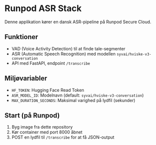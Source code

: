 # Runpod ASR Stack

Denne applikation kører en dansk ASR-pipeline på Runpod Secure Cloud.

## Funktioner
- VAD (Voice Activity Detection) til at finde tale-segmenter
- ASR (Automatic Speech Recognition) med modellen `syvai/hviske-v3-conversation`
- API med FastAPI, endpoint `/transcribe`

## Miljøvariabler
- `HF_TOKEN`: Hugging Face Read Token
- `ASR_MODEL_ID`: Modelnavn (default: `syvai/hviske-v3-conversation`)
- `MAX_DURATION_SECONDS`: Maksimal varighed på lydfil (sekunder)

## Start (på Runpod)
1. Byg image fra dette repository
2. Kør container med port 8000 åbnet
3. POST en lydfil til `/transcribe` for at få JSON-output
